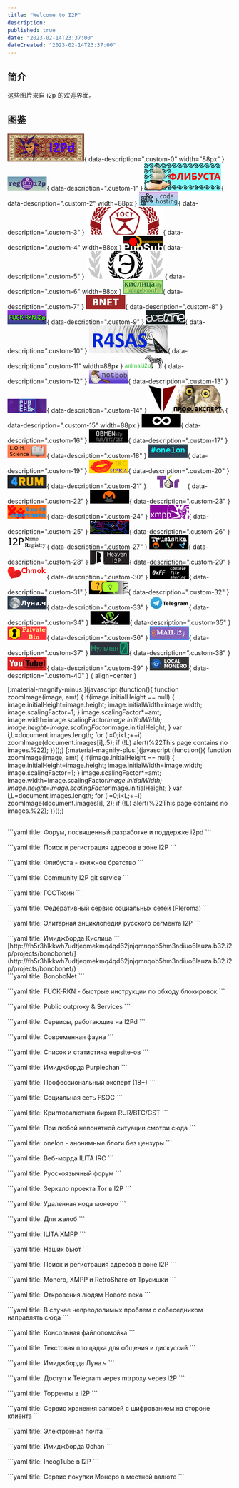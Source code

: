 ```yaml
---
title: "Welcome to I2P"
description:
published: true
date: "2023-02-14T23:37:00"
dateCreated: "2023-02-14T23:37:00"
---
```


## 简介

这些图片来自 i2p 的欢迎界面。

## 图鉴

![333.i2p](/src/archive/Welcome_to_I2P/333.gif){ data-description=".custom-0" width="88px" }
![reg.i2p](/src/archive/Welcome_to_I2P/reg.png){ data-description=".custom-1" }
![flibusta.i2p](/src/archive/Welcome_to_I2P/flibusta.gif){ data-description=".custom-2" width=88px }
![git.community.i2p](/src/archive/Welcome_to_I2P/gitcommunity.jpg){ data-description=".custom-3" }
![gostcoin.i2p](/src/archive/Welcome_to_I2P/gostcoin.png){ data-description=".custom-4" width=88px }
![pubsub.i2p](/src/archive/Welcome_to_I2P/pubsub.jpg){ data-description=".custom-5" }
![wiki.ilita.i2p](/src/archive/Welcome_to_I2P/wiki_banner.png){ data-description=".custom-6" width=88px }
![kislitsa.i2p](/src/archive/Welcome_to_I2P/kislitsa.png){ data-description=".custom-7" }
![bonobonet.i2p](/src/archive/Welcome_to_I2P/bnet_ilita.png){ data-description=".custom-8" }
![fuck-rkn.i2p](/src/archive/Welcome_to_I2P/fuckrkn.png){ data-description=".custom-9" }
![acetone.i2p](/src/archive/Welcome_to_I2P/acetone.png){ data-description=".custom-10" }
![r4sas.i2p](/src/archive/Welcome_to_I2P/r4sas.png){ data-description=".custom-11" width=88px }
![animal.i2p](/src/archive/Welcome_to_I2P/animal.png){ data-description=".custom-12" }
![notbob.i2p](/src/archive/Welcome_to_I2P/notbob.jpg){ data-description=".custom-13" }
![purplechan.i2p](/src/archive/Welcome_to_I2P/purplechan.jpg){ data-description=".custom-14" }
![pizdabol.i2p](/src/archive/Welcome_to_I2P/pizdabol.gif){ data-description=".custom-15" width=88px }
![fsoc.i2p](/src/archive/Welcome_to_I2P/fsoc.png){ data-description=".custom-16" }
![obmen.i2p](/src/archive/Welcome_to_I2P/obmen.png){ data-description=".custom-17" }
![knijka.i2p](/src/archive/Welcome_to_I2P/knijka.png){ data-description=".custom-18" }
![onelon.i2p](/src/archive/Welcome_to_I2P/onelon.png){ data-description=".custom-19" }
![irc.acetone.i2p](/src/archive/Welcome_to_I2P/irc-acetone.jpg){ data-description=".custom-20" }
![4rum.i2p](/src/archive/Welcome_to_I2P/4rum.png){ data-description=".custom-21" }
![torproject.i2p](/src/archive/Welcome_to_I2P/tor.png){ data-description=".custom-22" }
![a6oqn7gevseuek3akchgzzjkf5qkh5pdj56jjlqtuynsj2krg7wq.b32.i2p](/src/archive/Welcome_to_I2P/monero-node.png){ data-description=".custom-23" }
![sportloto.i2p](/src/archive/Welcome_to_I2P/sportloto.png){ data-description=".custom-24" }
![xmpp.ilita.i2p](/src/archive/Welcome_to_I2P/xmpp.jpg){ data-description=".custom-25" }
![wlm.i2p](/src/archive/Welcome_to_I2P/mlw.jpg){ data-description=".custom-26" }
![inr.i2p](/src/archive/Welcome_to_I2P/inr.png){ data-description=".custom-27" }
![trusishka.i2p](/src/archive/Welcome_to_I2P/trusishka.png){ data-description=".custom-28" }
![heaven.i2p](/src/archive/Welcome_to_I2P/door51.png){ data-description=".custom-29" }
![chmok.i2p](/src/archive/Welcome_to_I2P/chmok.png){ data-description=".custom-30" }
![0xff.i2p](/src/archive/Welcome_to_I2P/0xff.png){ data-description=".custom-31" }
![txtcon.i2p](/src/archive/Welcome_to_I2P/txtcon.png){ data-description=".custom-32" }
![lunach.i2p](/src/archive/Welcome_to_I2P/lunach.png){ data-description=".custom-33" }
![telegram.i2p](/src/archive/Welcome_to_I2P/telegram.jpg){ data-description=".custom-34" }
![tracker2.postman.i2p](/src/archive/Welcome_to_I2P/tracker2.png){ data-description=".custom-35" }
![privatebin.i2p](/src/archive/Welcome_to_I2P/privatebin.png){ data-description=".custom-36" }
![hq.postman.i2p](/src/archive/Welcome_to_I2P/postman.gif){ data-description=".custom-37" }
![nullchan.i2p](/src/archive/Welcome_to_I2P/nullchan.png){ data-description=".custom-38" }
![tube.i2p](/src/archive/Welcome_to_I2P/tube.jpg){ data-description=".custom-39" }
![lm.i2p](/src/archive/Welcome_to_I2P/lm.png){ data-description=".custom-40" }
{ align=center }

[:material-magnify-minus:](javascript:(function(){ function zoomImage(image, amt) { if(image.initialHeight == null) { image.initialHeight=image.height; image.initialWidth=image.width; image.scalingFactor=1; } image.scalingFactor*=amt; image.width=image.scalingFactor*image.initialWidth; image.height=image.scalingFactor*image.initialHeight; } var i,L=document.images.length; for (i=0;i<L;++i) zoomImage(document.images[i],.5); if (!L) alert(%22This page contains no images.%22); })();)
[:material-magnify-plus:](javascript:(function(){ function zoomImage(image, amt) { if(image.initialHeight == null) { image.initialHeight=image.height; image.initialWidth=image.width; image.scalingFactor=1; } image.scalingFactor*=amt; image.width=image.scalingFactor*image.initialWidth; image.height=image.scalingFactor*image.initialHeight; } var i,L=document.images.length; for (i=0;i<L;++i) zoomImage(document.images[i], 2); if (!L) alert(%22This page contains no images.%22); })();)

<div class="glightbox-desc custom-0" markdown="block"><http://333.i2p><br>
```yaml
title: Форум, посвященный разработке и поддержке i2pd
```
</div>
<div class="glightbox-desc custom-1" markdown="block"><http://reg.i2p><br>
```yaml
title: Поиск и регистрация адресов в зоне I2P
```
</div>
<div class="glightbox-desc custom-2" markdown="block"><http://flibusta.i2p><br>
```yaml
title: Флибуста - книжное братство
```
</div>
<div class="glightbox-desc custom-3" markdown="block"><http://git.community.i2p><br>
```yaml
title: Community I2P git service
```
</div>
<div class="glightbox-desc custom-4" markdown="block"><http://gostcoin.i2p><br>
```yaml
title: ГОСТкоин
```
</div>
<div class="glightbox-desc custom-5" markdown="block"><http://pubsub.i2p><br>
```yaml
title: Федеративный сервис социальных сетей (Pleroma)
```
</div>
<div class="glightbox-desc custom-6" markdown="block"><http://wiki.ilita.i2p><br>
```yaml
title: Элитарная энциклопедия русского сегмента I2P
```
</div>
<div class="glightbox-desc custom-7" markdown="block"><http://kislitsa.i2p><br>
```yaml
title: Имиджборда Кислица
```
</div>
<div class="glightbox-desc custom-8" markdown="block">[http://fh5r3hlkkwh7udtjeqmekmq4qd62jnjqmnqob5hm3ndiuo6lauza.b32.i2p/projects/bonobonet/](http://fh5r3hlkkwh7udtjeqmekmq4qd62jnjqmnqob5hm3ndiuo6lauza.b32.i2p/projects/bonobonet/)<br>
```yaml
title: BonoboNet
```
</div>
<div class="glightbox-desc custom-9" markdown="block"><http://fuck-rkn.i2p><br>
```yaml
title: FUCK-RKN - быстрые инструкции по обходу блокировок
```
</div>
<div class="glightbox-desc custom-10" markdown="block"><http://acetone.i2p><br>
```yaml
title: Public outproxy &amp; Services
```
</div>
<div class="glightbox-desc custom-11" markdown="block"><http://r4sas.i2p><br>
```yaml
title: Сервисы, работающие на I2Pd
```
</div>
<div class="glightbox-desc custom-12" markdown="block"><http://animal.i2p><br>
```yaml
title: Современная фауна
```
</div>
<div class="glightbox-desc custom-13" markdown="block"><http://notbob.i2p><br>
```yaml
title: Список и статистика eepsite-ов
```
</div>
<div class="glightbox-desc custom-14" markdown="block"><http://purplechan.i2p><br>
```yaml
title: Имиджборда Purplechan
```
</div>
<div class="glightbox-desc custom-15" markdown="block"><http://pizdabol.i2p><br>
```yaml
title: Профессиональный эксперт (18+)
```
</div>
<div class="glightbox-desc custom-16" markdown="block"><http://fsoc.i2p><br>
```yaml
title: Социальная сеть FSOC
```
</div>
<div class="glightbox-desc custom-17" markdown="block"><http://obmen.i2p><br>
```yaml
title: Криптовалютная биржа RUR/BTC/GST
```
</div>
<div class="glightbox-desc custom-18" markdown="block"><http://knijka.i2p><br>
```yaml
title: При любой непонятной ситуации смотри сюда
```
</div>
<div class="glightbox-desc custom-19" markdown="block"><http://onelon.i2p><br>
```yaml
title: onelon - анонимные блоги без цензуры
```
</div>
<div class="glightbox-desc custom-20" markdown="block"><http://irc.acetone.i2p/web/#ru><br>
```yaml
title: Веб-морда ILITA IRC
```
</div>
<div class="glightbox-desc custom-21" markdown="block"><http://4rum.i2p><br>
```yaml
title: Русскоязычный форум
```
</div>
<div class="glightbox-desc custom-22" markdown="block"><http://torproject.i2p><br>
```yaml
title: Зеркало проекта Tor в I2P
```
</div>
<div class="glightbox-desc custom-23" markdown="block"><http://a6oqn7gevseuek3akchgzzjkf5qkh5pdj56jjlqtuynsj2krg7wq.b32.i2p><br>
```yaml
title: Удаленная нода монеро
```
</div>
<div class="glightbox-desc custom-24" markdown="block"><http://sportloto.i2p><br>
```yaml
title: Для жалоб
```
</div>
<div class="glightbox-desc custom-25" markdown="block"><http://xmpp.ilita.i2p><br>
```yaml
title: ILITA XMPP
```
</div>
<div class="glightbox-desc custom-26" markdown="block"><http://nigg3rveztrkpzoimq4z46pvbtml27mfhadt7n5bvl3pzzyzefxa.b32.i2p><br>
```yaml
title: Наших бьют
```
</div>
<div class="glightbox-desc custom-27" markdown="block"><http://inr.i2p><br>
```yaml
title: Поиск и регистрация адресов в зоне I2P
```
</div>
<div class="glightbox-desc custom-28" markdown="block"><http://trusishka.i2p><br>
```yaml
title: Monero, XMPP и RetroShare от Трусишки
```
</div>
<div class="glightbox-desc custom-29" markdown="block"><http://heaven.i2p><br>
```yaml
title: Откровения людям Нового века
```
</div>
<div class="glightbox-desc custom-30" markdown="block"><http://chmok.i2p><br>
```yaml
title: В случае непреодолимых проблем с собеседником направлять сюда
```
</div>
<div class="glightbox-desc custom-31" markdown="block"><http://0xff.i2p><br>
```yaml
title: Консольная файлопомойка
```
</div>
<div class="glightbox-desc custom-32" markdown="block"><http://txtcon.i2p><br>
```yaml
title: Текстовая площадка для общения и дискуссий
```
</div>
<div class="glightbox-desc custom-33" markdown="block"><http://lunach.i2p><br>
```yaml
title: Имиджборда Луна.ч
```
</div>
<div class="glightbox-desc custom-34" markdown="block"><http://telegram.i2p><br>
```yaml
title: Доступ к Telegram через mtrpoxy через I2P
```
</div>
<div class="glightbox-desc custom-35" markdown="block"><http://tracker2.postman.i2p><br>
```yaml
title: Торренты в I2P
```
</div>
<div class="glightbox-desc custom-36" markdown="block"><http://privatebin.i2p><br>
```yaml
title: Сервис хранения записей с шифрованием на стороне клиента
```
</div>
<div class="glightbox-desc custom-37" markdown="block"><http://hq.postman.i2p><br>
```yaml
title: Электронная почта
```
</div>
<div class="glightbox-desc custom-38" markdown="block"><http://nullchan.i2p><br>
```yaml
title: Имиджборда 0chan
```
</div>
<div class="glightbox-desc custom-39" markdown="block"><http://tube.i2p><br>
```yaml
title: IncogTube в I2P
```
</div>
<div class="glightbox-desc custom-40" markdown="block"><http://lm.i2p><br>
```yaml
title: Сервис покупки Монеро в местной валюте
```
</div>
